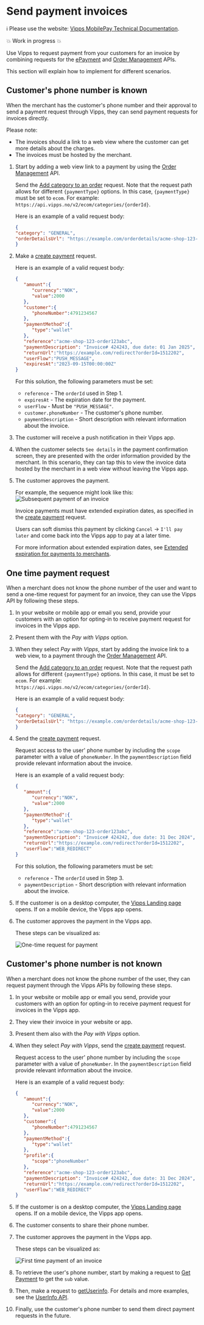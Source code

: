 <!-- START_METADATA
---
title: Send payment invoices
sidebar_label: Send payment invoices
sidebar_position: 120
pagination_next: null
pagination_prev: null
---
END_METADATA -->

# Send payment invoices

<!-- START_COMMENT -->

ℹ️ Please use the website:
[Vipps MobilePay Technical Documentation](https://developer.vippsmobilepay.com/).

<!-- END_COMMENT -->

💥 Work in progress 💥

Use Vipps to request payment from your customers for an invoice by combining requests for the
[ePayment](https://developer.vippsmobilepay.com/docs/APIs/epayment-api)
and
[Order Management](https://developer.vippsmobilepay.com/docs/APIs/order-management-api) APIs.

This section will explain how to implement for different scenarios.

## Customer's phone number is known

When the merchant has the customer's phone number and their approval to send a payment request through Vipps, they can send payment requests for invoices directly.

Please note:

* The invoices should a link to a web view where the customer can get more details about the charges.
* The invoices must be hosted by the merchant.

1. Start by adding a web view link to a payment by using the
   [Order Management](https://developer.vippsmobilepay.com/docs/APIs/order-management-api) API.

   Send the [Add category to an order](https://developer.vippsmobilepay.com/api/order-management#operation/putCategoryV2) request. Note that the request path allows for different
   `{paymentType}` options. In this case, `{paymentType}` must be set  to `ecom`.
   For example: `https://api.vipps.no/v2/ecom/categories/{orderId}`.

   Here is an example of a valid request body:

   ```json
   {
   "category": "GENERAL",
   "orderDetailsUrl": "https://example.com/orderdetails/acme-shop-123-order123abc"
   }
   ```

1. Make a [create payment](https://developer.vippsmobilepay.com/api/epayment#tag/CreatePayments) request.

   Here is an example of a valid request body:

   ```json
   {
      "amount":{
         "currency":"NOK",
         "value":2000
      },
      "customer":{
         "phoneNumber":4791234567
      },
      "paymentMethod":{
         "type":"wallet"
      },
      "reference":"acme-shop-123-order123abc",
      "paymentDescription": "Invoice# 424243, due date: 01 Jan 2025",
      "returnUrl":"https://example.com/redirect?orderId=1512202",
      "userFlow":"PUSH_MESSAGE",
      "expiresAt":"2023-09-15T00:00:00Z"
   }
   ```

    For this solution, the following parameters must be set:

      * `reference` - The `orderId` used in Step 1.
      * `expiresAt` - The expiration date for the payment.
      * `userFlow`  - Must be `"PUSH_MESSAGE"`.
      * `customer.phoneNumber` - The customer's phone number.
      * `paymentDescription` - Short description with relevant information about the invoice.

1. The customer will receive a push notification in their Vipps app.
1. When the customer selects `See details` in the payment confirmation screen, they are presented with the order information provided by the merchant.
   In this scenario, they can tap this to view the invoice data hosted by the merchant in a web view without leaving the Vipps app.
1. The customer approves the payment.

   For example, the sequence might look like this:
   ![Subsequent payment of an invoice](images/subsequent-invoice-payment.png)

   Invoice payments must have extended expiration dates, as specified in the
   [create payment](https://developer.vippsmobilepay.com/api/epayment#tag/CreatePayments) request.

   Users can soft dismiss this payment
   by clicking `Cancel` -> `I'll pay later` and come back into the Vipps app to pay at a later time.

   For more information about extended expiration dates, see [Extended expiration for payments to merchants](long-expiry-time-for-payments-to-merchants).


## One time payment request

   When a merchant does not know the phone number of the user and want to send a one-time request for payment for an invoice, they can use the Vipps API by following these steps.

1. In your website or mobile app or email you send, provide your customers with an option for opting-in to receive payment request for invoices in the Vipps app.
1. Present them with the *Pay with Vipps*  option.
1. When they select *Pay with Vipps*, start by adding the invoice link to a web view, to a payment through the
   [Order Management](https://developer.vippsmobilepay.com/docs/APIs/order-management-api) API.

   Send the [Add category to an order](https://developer.vippsmobilepay.com/api/order-management#operation/putCategoryV2) request. Note that the request path allows for different `{paymentType}` options. In this case, it must be set  to `ecom`. For example: `https://api.vipps.no/v2/ecom/categories/{orderId}`.

   Here is an example of a valid request body:

   ```json
   {
   "category": "GENERAL",
   "orderDetailsUrl": "https://example.com/orderdetails/acme-shop-123-order123abc"
   }
   ```

1. Send the [create payment](https://developer.vippsmobilepay.com/api/epayment#tag/CreatePayments) request.

   Request access to the user' phone number by including the `scope` parameter with a value of `phoneNumber`. In the `paymentDescription` field provide relevant information about the invoice.

   Here is an example of a valid request body:

   ```json
   {
      "amount":{
         "currency":"NOK",
         "value":2000
      },
      "paymentMethod":{
         "type":"wallet"
      },
      "reference":"acme-shop-123-order123abc",
      "paymentDescription": "Invoice# 424242, due date: 31 Dec 2024",
      "returnUrl":"https://example.com/redirect?orderId=1512202",
      "userFlow":"WEB_REDIRECT"
   }
   ```
   For this solution, the following parameters must be set:

      * `reference` - The `orderId` used in Step 3.
      * `paymentDescription` - Short description with relevant information about the invoice.

1. If the customer is on a desktop computer, the
   [Vipps Landing page](https://developer.vippsmobilepay.com/docs/vipps-developers/common-topics/vipps-landing-page)
   opens. If on a mobile device, the Vipps app opens.
1. The customer approves the payment in the Vipps app.

   These steps can be visualized as:

   ![One-time request for payment](images/one-time-payment-of-invoice.png)



## Customer's phone number is not known

When a merchant does not know the phone number of the user, they can request payment through the Vipps APIs by following these steps.

1. In your website or mobile app or email you send, provide your customers with an option for opting-in to receive payment request for invoices in the Vipps app.
1. They view their invoice in your website or app.
1. Present them also with the *Pay with Vipps* option.
1. When they select *Pay with Vipps*, send the [create payment](https://developer.vippsmobilepay.com/api/epayment#tag/CreatePayments) request.

   Request access to the user' phone number by including the `scope` parameter with a value of `phoneNumber`. In the `paymentDescription` field provide relevant information about the invoice.

   Here is an example of a valid request body:

   ```json
   {
      "amount":{
         "currency":"NOK",
         "value":2000
      },
      "customer":{
         "phoneNumber":4791234567
      },
      "paymentMethod":{
         "type":"wallet"
      },
      "profile":{
         "scope":"phoneNumber"
      },
      "reference":"acme-shop-123-order123abc",
      "paymentDescription": "Invoice# 424242, due date: 31 Dec 2024",
      "returnUrl":"https://example.com/redirect?orderId=1512202",
      "userFlow":"WEB_REDIRECT"
   }
   ```

1. If the customer is on a desktop computer, the
   [Vipps Landing page](https://developer.vippsmobilepay.com/docs/vipps-developers/common-topics/vipps-landing-page)
   opens. If on a mobile device, the Vipps app opens.
1. The customer consents to share their phone number.
1. The customer approves the payment in the Vipps app.

   These steps can be visualized as:

   ![First time payment of an invoice](images/first-time-invoice-payment.png)

1. To retrieve the user's phone number, start by making a request to
   [Get Payment](https://developer.vippsmobilepay.com/api/epayment#tag/QueryPayments/operation/getPayment) to get the `sub` value.
1. Then, make a request to
   [getUserinfo](https://developer.vippsmobilepay.com/api/userinfo#operation/getUserinfo).
   For details and more examples, see the
   [UserInfo API](https://developer.vippsmobilepay.com/docs/APIs/userinfo-api).

1. Finally, use the customer's phone number to send them direct payment requests in the future.
